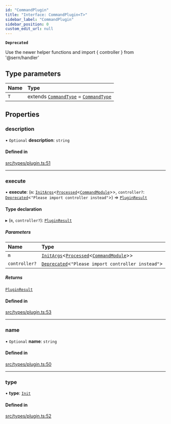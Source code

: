 ```yaml
---
id: "CommandPlugin"
title: "Interface: CommandPlugin<T>"
sidebar_label: "CommandPlugin"
sidebar_position: 0
custom_edit_url: null
---
```


**`Deprecated`**

Use the newer helper functions and import { controller } from '@sern/handler'

## Type parameters

| Name | Type |
| :------ | :------ |
| `T` | extends [`CommandType`](../enums/CommandType.md) = [`CommandType`](../enums/CommandType.md) |

## Properties

### description

• `Optional` **description**: `string`

#### Defined in

[src/types/plugin.ts:51](https://github.com/sern-handler/handler/blob/b641472/src/types/plugin.ts#L51)

___

### execute

• **execute**: (`m`: [`InitArgs`](InitArgs.md)<[`Processed`](../modules.md#processed)<[`CommandModule`](../modules.md#commandmodule)\>\>, `controller?`: [`Deprecated`](../modules.md#deprecated)<``"Please import controller instead"``\>) => [`PluginResult`](../modules.md#pluginresult)

#### Type declaration

▸ (`m`, `controller?`): [`PluginResult`](../modules.md#pluginresult)

##### Parameters

| Name | Type |
| :------ | :------ |
| `m` | [`InitArgs`](InitArgs.md)<[`Processed`](../modules.md#processed)<[`CommandModule`](../modules.md#commandmodule)\>\> |
| `controller?` | [`Deprecated`](../modules.md#deprecated)<``"Please import controller instead"``\> |

##### Returns

[`PluginResult`](../modules.md#pluginresult)

#### Defined in

[src/types/plugin.ts:53](https://github.com/sern-handler/handler/blob/b641472/src/types/plugin.ts#L53)

___

### name

• `Optional` **name**: `string`

#### Defined in

[src/types/plugin.ts:50](https://github.com/sern-handler/handler/blob/b641472/src/types/plugin.ts#L50)

___

### type

• **type**: [`Init`](../enums/PluginType.md#init)

#### Defined in

[src/types/plugin.ts:52](https://github.com/sern-handler/handler/blob/b641472/src/types/plugin.ts#L52)
